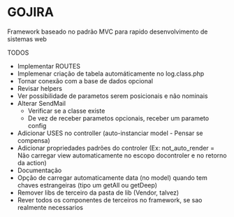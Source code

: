 GOJIRA
======

Framework baseado no padrão MVC para rapido desenvolvimento de sistemas web




TODOS
 - Implementar ROUTES
 - Implemenar criação de tabela automáticamente no log.class.php
 - Tornar conexão com a base de dados opcional
 - Revisar helpers
 - Ver possibilidade de parametos serem posicionais e não nominais
 - Alterar SendMail
      - Verificar se a classe existe
      - De vez de receber parametos opcionais, receber um parameto config
 - Adicionar USES no controller (auto-instanciar model - Pensar se compensa)
 - Adicionar propriedades padrões do controler (Ex: not_auto_render = Não carregar view automaticamente no escopo docontroler e no retorno da action)
 - Documentação
 - Opção de carregar automaticamente data (no model) quando tem chaves estrangeiras (tipo um getAll ou getDeep)
 - Remover libs de terceiro da pasta de lib (Vendor, talvez)
 - Rever todos os componentes de terceiros no framework, se sao realmente necessarios
